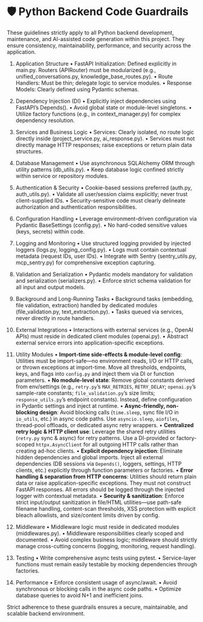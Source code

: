 # 🛡️ Python Backend Code Guardrails

These guidelines strictly apply to all Python backend development, maintenance, and AI-assisted code generation within this project. They ensure consistency, maintainability, performance, and security across the application.

1. Application Structure
	•	FastAPI Initialization: Defined explicitly in main.py. Routers (APIRouter) must be modularized (e.g., unified_conversations.py, knowledge_base_routes.py).
	•	Route Handlers: Must be thin; delegate logic to service modules.
	•	Response Models: Clearly defined using Pydantic schemas.

2. Dependency Injection (DI)
	•	Explicitly inject dependencies using FastAPI’s Depends().
	•	Avoid global state or module-level singletons.
	•	Utilize factory functions (e.g., in context_manager.py) for complex dependency resolution.

3. Services and Business Logic
	•	Services: Clearly isolated, no route logic directly inside (project_service.py, ai_response.py).
	•	Services must not directly manage HTTP responses; raise exceptions or return plain data structures.

4. Database Management
	•	Use asynchronous SQLAlchemy ORM through utility patterns (db_utils.py).
	•	Keep database logic confined strictly within service or repository modules.

5. Authentication & Security
	•	Cookie-based sessions preferred (auth.py, auth_utils.py).
	•	Validate all user/session claims explicitly; never trust client-supplied IDs.
	•	Security-sensitive code must clearly delineate authorization and authentication responsibilities.

6. Configuration Handling
	•	Leverage environment-driven configuration via Pydantic BaseSettings (config.py).
	•	No hard-coded sensitive values (keys, secrets) within code.

7. Logging and Monitoring
	•	Use structured logging provided by injected loggers (logs.py, logging_config.py).
	•	Logs must contain contextual metadata (request IDs, user IDs).
	•	Integrate with Sentry (sentry_utils.py, mcp_sentry.py) for comprehensive exception capturing.

8. Validation and Serialization
	•	Pydantic models mandatory for validation and serialization (serializers.py).
	•	Enforce strict schema validation for all input and output models.

9. Background and Long-Running Tasks
	•	Background tasks (embedding, file validation, extraction) handled by dedicated modules (file_validation.py, text_extraction.py).
	•	Tasks queued via services, never directly in route handlers.

10. External Integrations
	•	Interactions with external services (e.g., OpenAI APIs) must reside in dedicated client modules (openai.py).
	•	Abstract external service errors into application-specific exceptions.

11. Utility Modules
	•	**Import-time side-effects & module-level config**: Utilities must be import-safe—no environment reads, I/O or HTTP calls, or thrown exceptions at import-time. Move all thresholds, endpoints, keys, and flags into `config.py` and inject them via DI or function parameters.
	•	**No module-level state**: Remove global constants derived from env/settings (e.g., `retry.py`’s `MAX_RETRIES`, `RETRY_DELAY`; `openai.py`’s sample-rate constants; `file_validation.py`’s size limits; `response_utils.py`’s endpoint constants). Instead, define configuration in Pydantic settings and inject at runtime.
	•	**Async-friendly, non-blocking design**: Avoid blocking calls (`time.sleep`, sync file I/O in `io_utils`, etc.) in async code paths. Use `asyncio.sleep`, `aiofiles`, thread-pool offloads, or dedicated async retry wrappers.
	•	**Centralized retry logic & HTTP client use**: Leverage the shared retry utilities (`retry.py` sync & async) for retry patterns. Use a DI-provided or factory-scoped `httpx.AsyncClient` for all outgoing HTTP calls rather than creating ad-hoc clients.
	•	**Explicit dependency injection**: Eliminate hidden dependencies and global imports. Inject all external dependencies (DB sessions via `Depends()`, loggers, settings, HTTP clients, etc.) explicitly through function parameters or factories.
	•	**Error handling & separation from HTTP concerns**: Utilities should return plain data or raise application-specific exceptions. They must not construct FastAPI responses. All errors should be logged through the injected logger with contextual metadata.
	•	**Security & sanitization**: Enforce strict input/output sanitization in file/HTML utilities—use path-safe filename handling, content-scan thresholds, XSS protection with explicit bleach allowlists, and size/content limits driven by config.

12. Middleware
	•	Middleware logic must reside in dedicated modules (middlewares.py).
	•	Middleware responsibilities clearly scoped and documented.
	•	Avoid complex business logic; middleware should strictly manage cross-cutting concerns (logging, monitoring, request handling).

13. Testing
	•	Write comprehensive async tests using pytest.
	•	Service-layer functions must remain easily testable by mocking dependencies through factories.

14. Performance
	•	Enforce consistent usage of async/await.
	•	Avoid synchronous or blocking calls in the async code paths.
	•	Optimize database queries to avoid N+1 and inefficient joins.

Strict adherence to these guardrails ensures a secure, maintainable, and scalable backend environment.